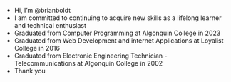 -  Hi, I’m @brianboldt
-  I am committed to continuing to acquire new skills as a lifelong learner and technical enthusiast
-  Graduated from Computer Programming at Algonquin College in 2023
-  Graduated from Web Development and internet Applications at Loyalist College in 2016
-  Graduated from Electronic Engineering Technician - Telecommunications at Algonquin College in 2002
-  Thank you
<!---
brianboldt/brianboldt is a ✨ special ✨ repository because its `README.md` (this file) appears on your GitHub profile.
You can click the Preview link to take a look at your changes.
--->
